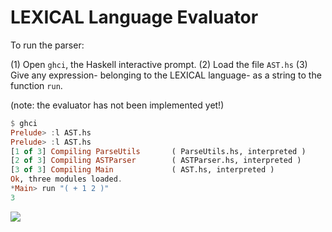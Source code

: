 # LEXICAL Language Evaluator

To run the parser:

(1) Open `ghci`, the Haskell interactive prompt.
(2) Load the file `AST.hs`
(3) Give any expression- belonging to the LEXICAL language- as a string to the function `run`.

(note: the evaluator has not been implemented yet!)

```haskell
$ ghci
Prelude> :l AST.hs
Prelude> :l AST.hs
[1 of 3] Compiling ParseUtils       ( ParseUtils.hs, interpreted )
[2 of 3] Compiling ASTParser        ( ASTParser.hs, interpreted )
[3 of 3] Compiling Main             ( AST.hs, interpreted )
Ok, three modules loaded.
*Main> run "( + 1 2 )"
3
```

![](https://ga-beacon.deno.dev/G-G1E8HNDZYY:v51jklKGTLmC3LAZ4rJbIQ/github.com/moocf/functional.interpreter)

